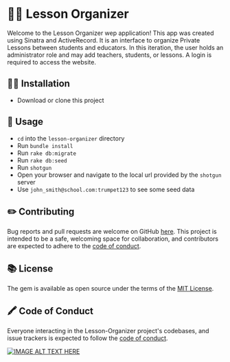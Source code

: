# :woman_teacher: Lesson Organizer

Welcome to the Lesson Organizer wep application! This app was created using Sinatra and ActiveRecord. It is an interface to organize Private Lessons between students and educators. In this iteration, the user holds an administrator role and may add teachers, students, or lessons. A login is required to access the website.

## :student: Installation

- Download or clone this project

## :school: Usage

- `cd` into the `lesson-organizer` directory
- Run `bundle install`
- Run `rake db:migrate` 
- Run `rake db:seed` 
- Run `shotgun`
- Open your browser and navigate to the local url provided by the `shotgun` server
- Use `john_smith@school.com:trumpet123` to see some seed data

## :pencil2: Contributing

Bug reports and pull requests are welcome on GitHub [here](https://github.com/nlewis84/lesson-organizer). This project is intended to be a safe, welcoming space for collaboration, and contributors are expected to adhere to the [code of conduct](https://github.com/nlewis84/lesson-organizer/blob/master/CODE_OF_CONDUCT.md).

## :books: License

The gem is available as open source under the terms of the [MIT License](https://opensource.org/licenses/MIT).

## :crayon: Code of Conduct

Everyone interacting in the Lesson-Organizer project's codebases, and issue trackers is expected to follow the [code of conduct](https://github.com/nlewis84/lesson-organizer/blob/master/CODE_OF_CONDUCT.md).

[![IMAGE ALT TEXT HERE](http://img.youtube.com/vi/cuoA9DI_w8g/0.jpg)](http://www.youtube.com/watch?v=cuoA9DI_w8g)
